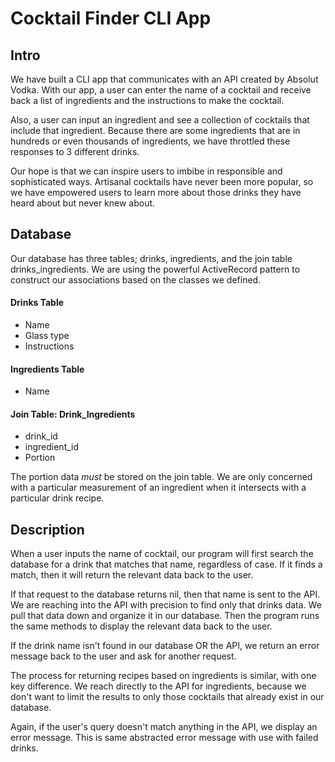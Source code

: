 # Cocktail Finder CLI App


## Intro
We have built a CLI app that communicates with an API created by Absolut Vodka. With our app, a user can enter the name of a cocktail and receive back a list of ingredients and the instructions to make the cocktail.

Also, a user can input an ingredient and see a collection of cocktails that include that ingredient. Because there are some ingredients that are in hundreds or even thousands of ingredients, we have throttled these responses to 3 different drinks.

Our hope is that we can inspire users to imbibe in responsible and sophisticated ways. Artisanal cocktails have never been more popular, so we have empowered users to learn more about those drinks they have heard about but never knew about.

## Database
Our database has three tables; drinks, ingredients, and the join table drinks_ingredients. We are using the powerful ActiveRecord pattern to construct our associations based on the classes we defined.

#### Drinks Table
* Name
* Glass type
* Instructions

#### Ingredients Table
* Name

#### Join Table: Drink_Ingredients
* drink_id
* ingredient_id
* Portion


The portion data *must* be stored on the join table. We are only concerned with a particular measurement of an ingredient when it intersects with a particular drink recipe.

## Description
When a user inputs the name of cocktail, our program will first search the database for a drink that matches that name, regardless of case. If it finds a match, then it will return the relevant data back to the user.

If that request to the database returns nil, then that name is sent to the API. We are reaching into the API with precision to find only that drinks data. We pull that data down and organize it in our database. Then the program runs the same methods to display the relevant data back to the user.

If the drink name isn't found in our database OR the API, we return an error message back to the user and ask for another request.

The process for returning recipes based on ingredients is similar, with one key difference. We reach directly to the API for ingredients, because we don't want to limit the results to only those cocktails that already exist in our database.

Again, if the user's query doesn't match anything in the API, we display an error message. This is same abstracted error message with use with failed drinks.
